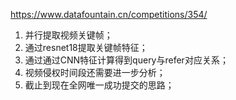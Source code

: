 https://www.datafountain.cn/competitions/354/



1. 并行提取视频关键帧；
2. 通过resnet18提取关键帧特征；
3. 通过通过CNN特征计算得到query与refer对应关系；
4. 视频侵权时间段还需要进一步分析；
5. 截止到现在全网唯一成功提交的思路；

